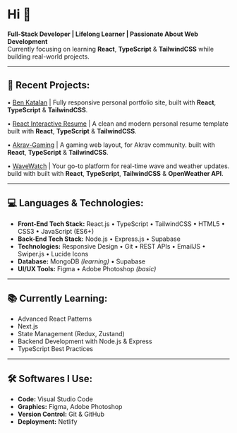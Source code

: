 # Hi 👋

**Full-Stack Developer | Lifelong Learner | Passionate About Web Development**  
Currently focusing on learning **React**, **TypeScript** & **TailwindCSS** while building real-world projects.

---

## 📌 Recent Projects:
• [Ben Katalan](https://benkatalan.netlify.app/) | Fully responsive personal portfolio site, built with **React**, **TypeScript** & **TailwindCSS**.

• [React Interactive Resume](https://react-interactive-resume.netlify.app/) | A clean and modern personal resume template built with **React**, **TypeScript** & **TailwindCSS**.

• [Akrav-Gaming](https://akrav-gaming.netlify.app/) | A gaming web layout, for Akrav community. built with **React**, **TypeScript** & **TailwindCSS**.

• [WaveWatch](https://wavewatch-app.netlify.app/) | Your go-to platform for real-time wave and weather updates. build with built with **React**, **TypeScript**, **TailwindCSS** & **OpenWeather API**.


---

## 💻 Languages & Technologies:
- **Front-End Tech Stack:** React.js • TypeScript • TailwindCSS • HTML5 • CSS3 • JavaScript (ES6+)
- **Back-End Tech Stack:** Node.js • Express.js • Supabase
- **Technologies:** Responsive Design • Git • REST APIs • EmailJS • Swiper.js • Lucide Icons
- **Database:** MongoDB *(learning)* • Supabase
- **UI/UX Tools:** Figma • Adobe Photoshop *(basic)*

---

## 📚 Currently Learning:
- Advanced React Patterns
- Next.js
- State Management (Redux, Zustand)
- Backend Development with Node.js & Express
- TypeScript Best Practices

---

## 🛠️ Softwares I Use:
- **Code:** Visual Studio Code  
- **Graphics:** Figma, Adobe Photoshop  
- **Version Control:** Git & GitHub  
- **Deployment:** Netlify
